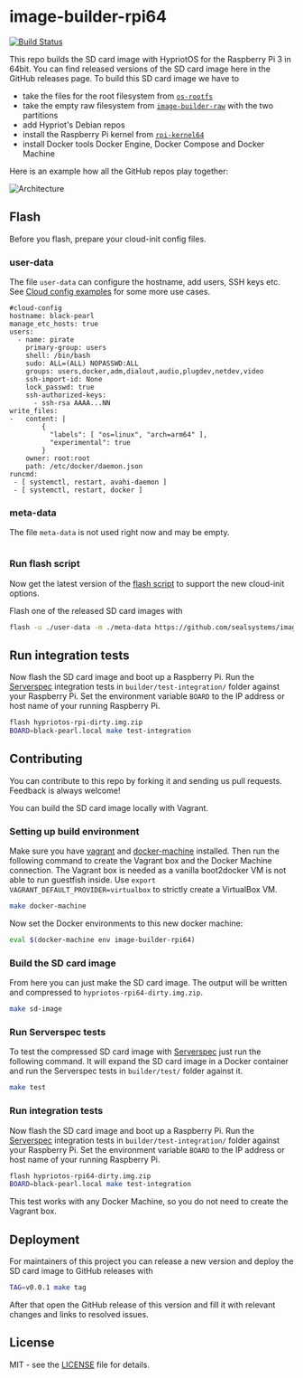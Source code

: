 # image-builder-rpi64
[![Build Status](https://travis-ci.org/sealsystems/image-builder-rpi64.svg?branch=my)](https://travis-ci.org/sealsystems/image-builder-rpi64)

This repo builds the SD card image with HypriotOS for the Raspberry Pi 3 in 64bit.
You can find released versions of the SD card image here in the GitHub
releases page. To build this SD card image we have to

 * take the files for the root filesystem from [`os-rootfs`](https://github.com/hypriot/os-rootfs)
 * take the empty raw filesystem from [`image-builder-raw`](https://github.com/hypriot/image-builder-raw) with the two partitions
 * add Hypriot's Debian repos
 * install the Raspberry Pi kernel from [`rpi-kernel64`](https://github.com/dieterreuter/rpi-kernel64)
 * install Docker tools Docker Engine, Docker Compose and Docker Machine

Here is an example how all the GitHub repos play together:

![Architecture](http://blog.hypriot.com/images/hypriotos-xxx/hypriotos_buildpipeline.jpg)

## Flash

Before you flash, prepare your cloud-init config files.

### user-data

The file `user-data` can configure the hostname, add users, SSH keys etc. See [Cloud config examples](http://cloudinit.readthedocs.io/en/latest/topics/examples.html) for some more use cases.

```
#cloud-config
hostname: black-pearl
manage_etc_hosts: true
users:
  - name: pirate
    primary-group: users
    shell: /bin/bash
    sudo: ALL=(ALL) NOPASSWD:ALL
    groups: users,docker,adm,dialout,audio,plugdev,netdev,video
    ssh-import-id: None
    lock_passwd: true
    ssh-authorized-keys:
      - ssh-rsa AAAA...NN
write_files:
-   content: |
        {
          "labels": [ "os=linux", "arch=arm64" ],
          "experimental": true
        }
    owner: root:root
    path: /etc/docker/daemon.json
runcmd:
 - [ systemctl, restart, avahi-daemon ]
 - [ systemctl, restart, docker ]
```

### meta-data

The file `meta-data` is not used right now and may be empty.

```
```

### Run flash script

Now get the latest version of the [flash script](https://github.com/hypriot/flash) to support the new cloud-init options.

Flash one of the released SD card images with

```bash
flash -u ./user-data -m ./meta-data https://github.com/sealsystems/image-builder-rpi64/releases/download/v1.4.0/hypriotos-rpi64-v1.4.0.img.zip
```

## Run integration tests

Now flash the SD card image and boot up a Raspberry Pi. Run the [Serverspec](http://serverspec.org) integration tests in `builder/test-integration/`
folder against your Raspberry Pi. Set the environment variable `BOARD` to the
IP address or host name of your running Raspberry Pi.

```bash
flash hypriotos-rpi-dirty.img.zip
BOARD=black-pearl.local make test-integration
```

## Contributing

You can contribute to this repo by forking it and sending us pull requests.
Feedback is always welcome!

You can build the SD card image locally with Vagrant.

### Setting up build environment

Make sure you have [vagrant](https://docs.vagrantup.com/v2/installation/) and [docker-machine](https://docs.docker.com/machine/install-machine/) installed.
Then run the following command to create the Vagrant box and the Docker Machine
connection. The Vagrant box is needed as a vanilla boot2docker VM is not able to
run guestfish inside. Use `export VAGRANT_DEFAULT_PROVIDER=virtualbox` to
strictly create a VirtualBox VM.

```bash
make docker-machine
```

Now set the Docker environments to this new docker machine:

```bash
eval $(docker-machine env image-builder-rpi64)
```

### Build the SD card image

From here you can just make the SD card image. The output will be written and
compressed to `hypriotos-rpi64-dirty.img.zip`.

```bash
make sd-image
```

### Run Serverspec tests

To test the compressed SD card image with [Serverspec](http://serverspec.org)
just run the following command. It will expand the SD card image in a Docker
container and run the Serverspec tests in `builder/test/` folder against it.

```bash
make test
```

### Run integration tests

Now flash the SD card image and boot up a Raspberry Pi. Run the [Serverspec](http://serverspec.org) integration tests in `builder/test-integration/`
folder against your Raspberry Pi. Set the environment variable `BOARD` to the
IP address or host name of your running Raspberry Pi.

```bash
flash hypriotos-rpi64-dirty.img.zip
BOARD=black-pearl.local make test-integration
```

This test works with any Docker Machine, so you do not need to create the
Vagrant box.

## Deployment

For maintainers of this project you can release a new version and deploy the
SD card image to GitHub releases with

```bash
TAG=v0.0.1 make tag
```

After that open the GitHub release of this version and fill it with relevant
changes and links to resolved issues.

## License

MIT - see the [LICENSE](./LICENSE) file for details.

